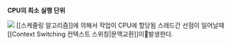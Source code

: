 **CPU의 최소 실행 단위**

![](thread.png)
[[스케줄링 알고리즘]]에 의해서 작업이 CPU에 할당됨
스레드간 선점이 일어날때 [[Context Switching 컨텍스트 스위칭|문맥교환]]이발생한다.


